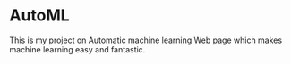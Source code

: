 # AutoML
This is my project on Automatic machine learning Web page which makes machine learning easy and fantastic.
